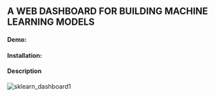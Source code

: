 ## A WEB DASHBOARD FOR BUILDING MACHINE LEARNING MODELS

#### Demo:

#### Installation:

#### Description

![sklearn_dashboard1](https://user-images.githubusercontent.com/17193991/185836418-50c51e5a-be42-41e4-8f7d-a618d71f9518.png)

